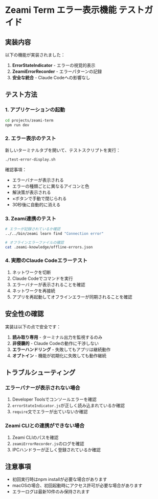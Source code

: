 # Zeami Term エラー表示機能 テストガイド

## 実装内容

以下の機能が実装されました：

1. **ErrorStateIndicator** - エラーの視覚的表示
2. **ZeamiErrorRecorder** - エラーパターンの記録
3. **安全な統合** - Claude Codeへの影響なし

## テスト方法

### 1. アプリケーションの起動

```bash
cd projects/zeami-term
npm run dev
```

### 2. エラー表示のテスト

新しいターミナルタブを開いて、テストスクリプトを実行：

```bash
./test-error-display.sh
```

確認事項：
- エラーバナーが表示される
- エラーの種類ごとに異なるアイコンと色
- 解決策が表示される
- ×ボタンで手動で閉じられる
- 30秒後に自動的に消える

### 3. Zeami連携のテスト

```bash
# エラーが記録されているか確認
../../bin/zeami learn find "Connection error"

# オフラインエラーファイルの確認
cat .zeami-knowledge/offline-errors.json
```

### 4. 実際のClaude Codeエラーテスト

1. ネットワークを切断
2. Claude Codeでコマンドを実行
3. エラーバナーが表示されることを確認
4. ネットワークを再接続
5. アプリを再起動してオフラインエラーが同期されることを確認

## 安全性の確認

実装は以下の点で安全です：

1. **読み取り専用** - ターミナル出力を監視するのみ
2. **非侵襲的** - Claude Codeの動作に干渉しない
3. **エラーハンドリング** - 失敗してもアプリは継続動作
4. **オプトイン** - 機能が初期化に失敗しても動作継続

## トラブルシューティング

### エラーバナーが表示されない場合

1. Developer Toolsでコンソールエラーを確認
2. `errorStateIndicator.js`が正しく読み込まれているか確認
3. `require`文でエラーが出ていないか確認

### Zeami CLIとの連携ができない場合

1. Zeami CLIのパスを確認
2. `zeamiErrorRecorder.js`のログを確認
3. IPCハンドラーが正しく登録されているか確認

## 注意事項

- 初回実行時はnpm installが必要な場合があります
- macOSの場合、初回起動時にアクセス許可が必要な場合があります
- エラーログは最新10件のみ保持されます